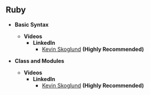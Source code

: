 ## Ruby
+ **Basic Syntax**
  + **Videos**
    + **LinkedIn**
      + [Kevin Skoglund](https://www.linkedin.com/learning/ruby-essential-training-part-1-the-basics) **(Highly Recommended)**

+ **Class and Modules**
  + **Videos**
    + **LinkedIn**
      + [Kevin Skoglund](https://www.linkedin.com/learning/ruby-essential-training-part-2-classes-and-modules) **(Highly Recommended)**
